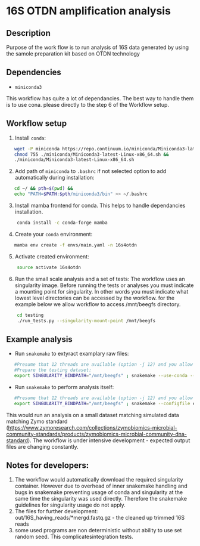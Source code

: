 # 16S OTDN amplification analysis

## Description
Purpose of the work flow is to run analysis of 16S data generated by using the samole preparation kit based on OTDN technology

## Dependencies

* `miniconda3 `


This workflow has quite a lot of dependancies. The best way to handle them is to use cona.
please directly to the step 6 of the Workflow setup.

## Workflow setup

1. Install `conda`:
```bash
   wget -P miniconda https://repo.continuum.io/miniconda/Miniconda3-latest-Linux-x86_64.sh &&
   chmod 755 ./miniconda/Miniconda3-latest-Linux-x86_64.sh &&
   ./miniconda/Miniconda3-latest-Linux-x86_64.sh
```

2. Add path of `miniconda` to `.bashrc` if not selected option to add automatically during installation:
```bash
   cd ~/ && pth=$(pwd) &&
   echo "PATH=$PATH:$pth/miniconda3/bin" >> ~/.bashrc
```

3. Install mamba frontend for conda. This helps to handle dependancies installation.
```bash
    conda install -c conda-forge mamba
```

4. Create your `conda` environment:
 ```bash
    mamba env create -f envs/main.yaml -n 16s4otdn
 ```

5. Activate created environment:
```bash
    source activate 16s4otdn
```

6. Run the small scale analysis and a set of tests:
The workflow uses an singularity image. Before running the tests or analyses you must indicate a mounting point for singularity. In other words you must indicate what lowest level directories can be accessed by the workflow. for the example below we allow workflow to access /mnt/beegfs directory.
```bash
    cd testing
    ./run_tests.py --singularity-mount-point /mnt/beegfs
```

## Example analysis

* Run `snakemake` to extyract examplary raw files:
```bash
   #Presume that 12 threads are available (option -j 12) and you allow to accsess /mnt/beegfs
   #Prepare the testing dataset:
   export SINGULARITY_BINDPATH="/mnt/beegfs" ; snakemake --use-conda --conda-frontend mamba --configfile testing/testing.yaml -j 12  extract_testing_file
```
* Run `snakemake` to perform analysis itself:
```bash
   #Presume that 12 threads are available (option -j 12) and you allow to accsess /mnt/beegfs
   export SINGULARITY_BINDPATH="/mnt/beegfs" ; snakemake --configfile example.yaml -j 12 --use-conda --conda-frontend mamba -j 12
```

This would run an analysis on a small dataset matching simulated data matching Zymo standard (https://www.zymoresearch.com/collections/zymobiomics-microbial-community-standards/products/zymobiomics-microbial-community-dna-standard). 
The workflow is under intensive development  - expected output files are changing constantly.

## Notes for developers:
1. The workflow would automatically download the required singularity container. However due to overhead of inner snakemake handling and bugs in snakemake preventing usage of conda and singularity at the same time the singularity was used directly. Therefore the snakemake guidelines for singularity usage do not apply.
2. The files for further development:
out/16S_having_reads/*mergd.fastq.gz - the cleaned up trimmed 16S reads
3. some used programs are non deterministic without ability to use set  random seed. This complicatesintegration tests.



